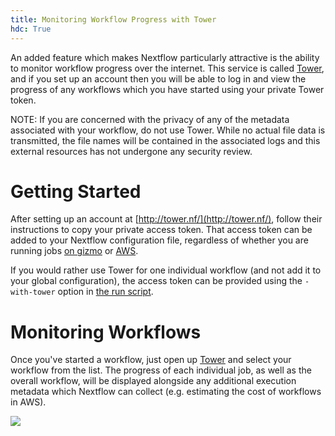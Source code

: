 ```yaml
---
title: Monitoring Workflow Progress with Tower
hdc: True
---
```


An added feature which makes Nextflow particularly attractive is
the ability to monitor workflow progress over the internet. This service
is called [Tower](http://tower.nf/), and if you set up an account
then you will be able to log in and view the progress of any workflows
which you have started using your private Tower token.

NOTE: If you are concerned with the privacy of any of the metadata
associated with your workflow, do not use Tower. While no actual file
data is transmitted, the file names will be contained in the associated
logs and this external resources has not undergone any security review.

# Getting Started

After setting up an account at [http://tower.nf/](http://tower.nf/),
follow their instructions to copy your private access token. That 
access token can be added to your Nextflow configuration file, regardless
of whether you are running jobs [on gizmo](/hdc/workflows/running/on_gizmo)
or [AWS](/hdc/workflows/running/on_aws).

If you would rather use Tower for one individual workflow (and not
add it to your global configuration), the access token can be provided
using the `-with-tower` option in [the run script](/hdc/workflows/running/run_script).

# Monitoring Workflows

Once you've started a workflow, just open up [Tower](https://tower.nf)
and select your workflow from the list. The progress of each individual
job, as well as the overall workflow, will be displayed alongside
any additional execution metadata which Nextflow can collect (e.g. 
estimating the cost of workflows in AWS).

![](https://help.tower.nf/uploads/2020/11/overview_image.png)

